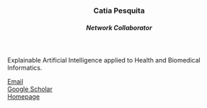 
<header class="post-header">
<h3 class="post-title">Catia Pesquita</h3>
<h5 class="post-description">Network Collaborator</h5>
</header>

Explainable Artificial Intelligence applied to Health and Biomedical Informatics.

<i class="fa fa-envelope"></i> <a href="mailto:clpesquita@fc.ul.pt">Email</a> <br />
<i class="ai ai-google-scholar"></i> <a href="https://scholar.google.com/citations?user=8nGYegMAAAAJ&hl=en&oi=sra">Google Scholar</a> <br />
<i class="fa fa-globe"></i> <a href="https://www.di.fc.ul.pt/~catiapesquita/">Homepage</a>

